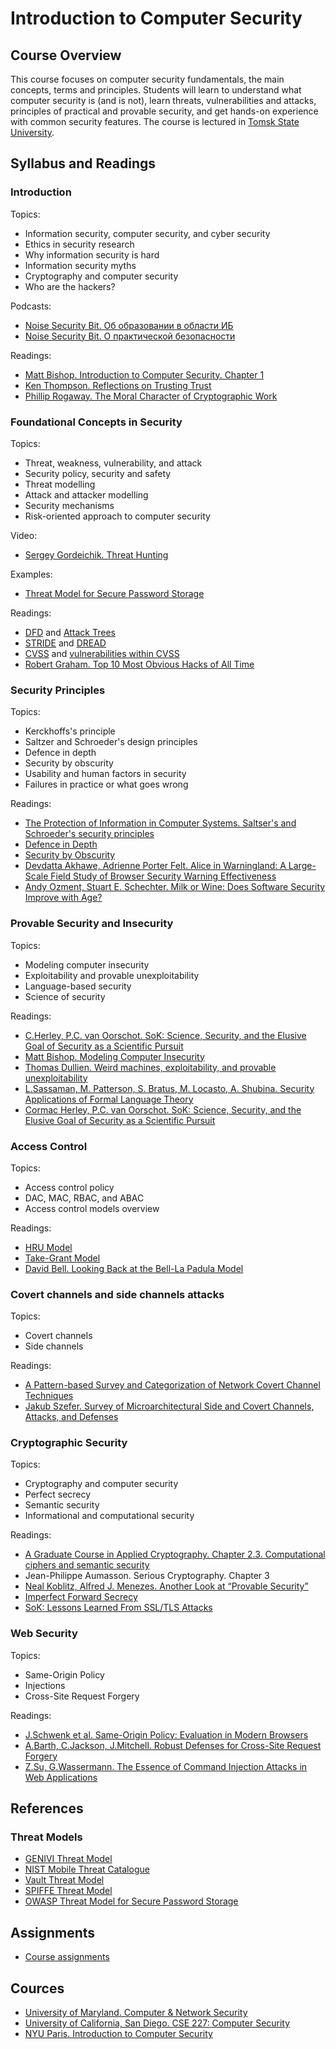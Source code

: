 # Introduction to Computer Security

## Course Overview

This course focuses on computer security fundamentals, the main concepts, terms and principles. Students will learn to understand what computer security is (and is not), learn threats, vulnerabilities and attacks, principles of practical and provable security,  and get hands-on experience with common security features.
The course is lectured in [Tomsk State University](http://en.tsu.ru).

## Syllabus and Readings

### Introduction
Topics:
* Information security, computer security, and cyber security
* Ethics in security research
* Why information security is hard
* Information security myths
* Cryptography and computer security
* Who are the hackers?

Podcasts:
* [Noise Security Bit. Об образовании в области ИБ](http://noisebit.podster.fm/6)
* [Noise Security Bit. О практической безопасности](http://noisebit.podster.fm/3)

Readings:  
* [Matt Bishop. Introduction to Computer Security. Chapter 1](http://nob.cs.ucdavis.edu/book/book-intro/)
* [Ken Thompson. Reflections on Trusting Trust](https://crypto.stanford.edu/cs155/papers/thompson.pdf)
* [Phillip Rogaway. The Moral Character of Cryptographic Work](http://web.cs.ucdavis.edu/~rogaway/papers/moral-fn.pdf)

### Foundational Concepts in Security
Topics:
* Threat, weakness, vulnerability, and attack
* Security policy, security and safety
* Threat modelling
* Attack and attacker modelling
* Security mechanisms
* Risk-oriented approach to computer security

Video:
* [Sergey Gordeichik. Threat Hunting](https://www.youtube.com/watch?v=i2K0NKV_zho)

Examples:
* [Threat Model for Secure Password Storage](http://goo.gl/Spvzs)

Readings:
* [DFD](https://www.owasp.org/index.php/Application_Threat_Modeling) and [Attack Trees](https://en.wikipedia.org/wiki/Attack_tree)
* [STRIDE](http://msdn.microsoft.com/en-us/library/ee823899(v=cs.20).aspx) and [DREAD](http://msdn.microsoft.com/en-us/library/ff648644.aspx)
* [CVSS](https://www.first.org/cvss/calculator/3.0) and [vulnerabilities within CVSS](https://www.first.org/cvss/examples)
* [Robert Graham. Top 10 Most Obvious Hacks of All Time](https://blog.erratasec.com/2017/07/top-10-most-obvious-hacks-of-all-time.html)

### Security Principles
Topics:
* Kerckhoffs's principle
* Saltzer and Schroeder's design principles
* Defence in depth
* Security by obscurity
* Usability and human factors in security 
* Failures in practice or what goes wrong

Readings:
* [The Protection of Information in Computer Systems. Saltser's and Schroeder's security principles](http://www.cs.virginia.edu/~evans/cs551/saltzer/)
* [Defence in Depth](https://www.sans.org/reading-room/whitepapers/basics/defense-in-depth-525)
* [Security by Obscurity](https://danielmiessler.com/study/security-by-obscurity/)
* [Devdatta Akhawe, Adrienne Porter Felt. Alice in Warningland: A Large-Scale Field Study of Browser Security Warning Effectiveness](https://static.googleusercontent.com/media/research.google.com/en/us/pubs/archive/41323.pdf)
* [Andy Ozment, Stuart E. Schechter. Milk or Wine: Does Software Security Improve with Age?](http://static.usenix.org/event/sec06/tech/full_papers/ozment/ozment.pdf)

### Provable Security and Insecurity
Topics: 
* Modeling computer insecurity
* Exploitability and provable unexploitability
* Language-based security
* Science of security

Readings:
* [C.Herley, P.C. van Oorschot. SoK: Science, Security, and the Elusive Goal of Security as a Scientific Pursuit](https://www.microsoft.com/en-us/research/wp-content/uploads/2017/03/scienceAndSecuritySoK.pdf)
* [Matt Bishop. Modeling Computer Insecurity](http://nob.cs.ucdavis.edu/bishop/notes/2008-cse-14/2008-cse-14.pdf)
* [Thomas Dullien. Weird machines, exploitability, and provable unexploitability](http://www.dullien.net/thomas/weird-machines-exploitability.pdf)
* [L.Sassaman, M. Patterson, S. Bratus, M. Locasto, A. Shubina. Security Applications of Formal Language Theory](http://www.langsec.org/papers/langsec-tr.pdf)
* [Cormac Herley, P.C. van Oorschot. SoK: Science, Security, and the Elusive Goal of Security as a Scientific Pursuit](https://www.ieee-security.org/TC/SP2017/papers/165.pdf)

### Access Control
Topics:
* Access control policy
* DAC, MAC, RBAC, and ABAC
* Access control models overview

Readings:
* [HRU Model](http://dl.acm.org/citation.cfm?doid=360303.360333)
* [Take-Grant Model](http://www.cs.nmt.edu/~doshin/t/s06/cs589/pub/2.JLS-TG.pdf)
* [David Bell. Looking Back at the Bell-La Padula Model](https://www.acsac.org/2005/papers/Bell.pdf) 
 
### Covert channels and side channels attacks
Topics:
* Covert channels
* Side channels

Readings:
* [A Pattern-based Survey and Categorization of Network Covert Channel Techniques](https://arxiv.org/abs/1406.2901)
* [Jakub Szefer. Survey of Microarchitectural Side and Covert Channels, Attacks, and Defenses](https://eprint.iacr.org/2016/479.pdf) 

### Cryptographic Security
Topics:
* Cryptography and computer security
* Perfect secrecy
* Semantic security
* Informational and computational security

Readings:
* [A Graduate Course in Applied Cryptography. Chapter 2.3. Computational ciphers and semantic security](https://crypto.stanford.edu/~dabo/cryptobook/BonehShoup_0_4.pdf)
* Jean-Philippe Aumasson. Serious Cryptography. Chapter 3
* [Neal Koblitz, Alfred J. Menezes. Another Look at “Provable Security”](https://eprint.iacr.org/2004/152.pdf)
* [Imperfect Forward Secrecy](https://weakdh.org/imperfect-forward-secrecy.pdf)
* [SoK: Lessons Learned From SSL/TLS Attacks](https://www.ei.ruhr-uni-bochum.de/media/nds/veroeffentlichungen/2013/08/19/paper.pdf)

### Web Security
Topics:
* Same-Origin Policy
* Injections
* Cross-Site Request Forgery

Readings:
* [J.Schwenk et al. Same-Origin Policy: Evaluation in Modern Browsers](https://www.usenix.org/system/files/conference/usenixsecurity17/sec17-schwenk.pdf)
* [A.Barth, C.Jackson, J.Mitchell. Robust Defenses for Cross-Site Request Forgery](https://seclab.stanford.edu/websec/csrf/csrf.pdf)
* [Z.Su, G.Wassermann. The Essence of Command Injection Attacks in Web Applications](http://web.cs.ucdavis.edu/~su/publications/popl06.pdf)

## References

### Threat Models
* [GENIVI Threat Model](https://at.projects.genivi.org/wiki/display/SEC/Threat+Model)
* [NIST Mobile Threat Catalogue](https://pages.nist.gov/mobile-threat-catalogue/)
* [Vault Threat Model](https://www.vaultproject.io/docs/internals/security.html)
* [SPIFFE Threat Model](https://docs.google.com/spreadsheets/d/1M2AgqBQTlZSfCL7La2Kz8KhD1M17rbV_OJZN_POQVGg/edit?usp=sharing)
* [OWASP Threat Model for Secure Password Storage](https://www.owasp.org/images/1/12/Secure_Password_Storage.pdf)

## Assignments
* [Course assignments](assignments.md)

## Cources
* [University of Maryland. Computer & Network Security](http://www.cs.umd.edu/class/spring2017/cmsc818O/index.html)
* [University of California, San Diego. CSE 227: Computer Security](http://cseweb.ucsd.edu/classes/fa17/cse227-a/index.html)
* [NYU Paris. Introduction to Computer Security](https://sites.google.com/nyu.edu/paris-csci-ua9480/home)
